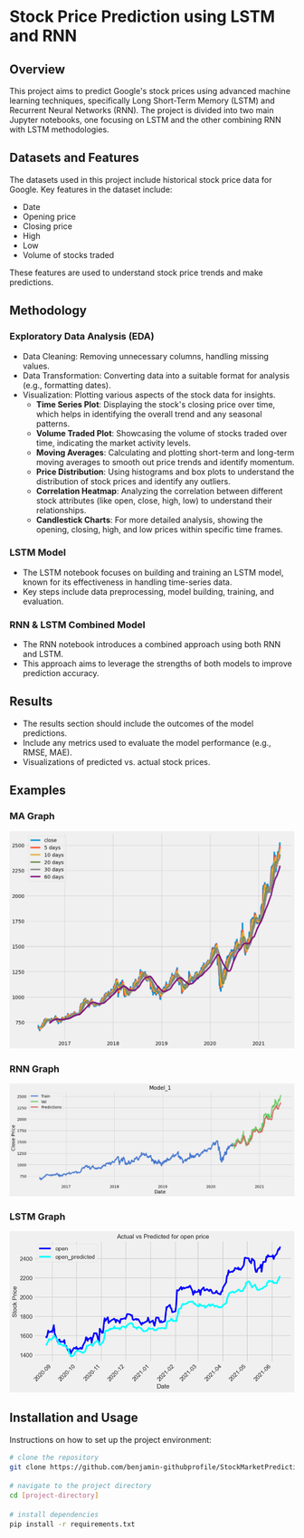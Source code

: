 # Stock Price Prediction using LSTM and RNN

## Overview
This project aims to predict Google's stock prices using advanced machine learning techniques, specifically Long Short-Term Memory (LSTM) and Recurrent Neural Networks (RNN). The project is divided into two main Jupyter notebooks, one focusing on LSTM and the other combining RNN with LSTM methodologies.

## Datasets and Features
The datasets used in this project include historical stock price data for Google. Key features in the dataset include:
- Date
- Opening price
- Closing price
- High
- Low
- Volume of stocks traded

These features are used to understand stock price trends and make predictions.

## Methodology
### Exploratory Data Analysis (EDA)
- Data Cleaning: Removing unnecessary columns, handling missing values.
- Data Transformation: Converting data into a suitable format for analysis (e.g., formatting dates).
- Visualization: Plotting various aspects of the stock data for insights.
   - **Time Series Plot**: Displaying the stock's closing price over time, which helps in identifying the overall trend and any seasonal patterns.
   - **Volume Traded Plot**: Showcasing the volume of stocks traded over time, indicating the market activity levels.
   - **Moving Averages**: Calculating and plotting short-term and long-term moving averages to smooth out price trends and identify momentum.
   - **Price Distribution**: Using histograms and box plots to understand the distribution of stock prices and identify any outliers.
   - **Correlation Heatmap**: Analyzing the correlation between different stock attributes (like open, close, high, low) to understand their relationships.
   - **Candlestick Charts**: For more detailed analysis, showing the opening, closing, high, and low prices within specific time frames.

### LSTM Model
- The LSTM notebook focuses on building and training an LSTM model, known for its effectiveness in handling time-series data.
- Key steps include data preprocessing, model building, training, and evaluation.

### RNN & LSTM Combined Model
- The RNN notebook introduces a combined approach using both RNN and LSTM.
- This approach aims to leverage the strengths of both models to improve prediction accuracy.

## Results
- The results section should include the outcomes of the model predictions.
- Include any metrics used to evaluate the model performance (e.g., RMSE, MAE).
- Visualizations of predicted vs. actual stock prices.

## Examples
### MA Graph
![MA Graph](visualization/MA.png)

### RNN Graph
![RNN Graph_1](visualization/rnn_1.png)

### LSTM Graph
![LSTM Graph_1](visualization/lstm.png)

## Installation and Usage
Instructions on how to set up the project environment:
```bash
# clone the repository
git clone https://github.com/benjamin-githubprofile/StockMarketPrediction

# navigate to the project directory
cd [project-directory]

# install dependencies
pip install -r requirements.txt
